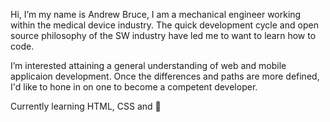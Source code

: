 Hi, I’m my name is Andrew Bruce, I am a mechanical engineer working within the medical device industry. The quick development cycle and open source philosophy of the SW industry have led me to want to learn how to code.

I’m interested attaining a general understanding of web and mobile applicaion development. Once the differences and paths are more defined, I'd like to hone in on one to become a competent developer.

Currently learning HTML, CSS and 🐍 

<!---
Andrew-theBruce/Andrew-theBruce is a ✨ special ✨ repository because its `README.md` (this file) appears on your GitHub profile.
You can click the Preview link to take a look at your changes.
--->

